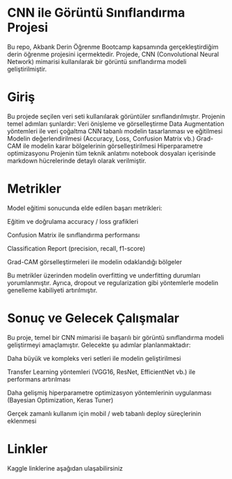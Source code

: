# CNN ile Görüntü Sınıflandırma Projesi
Bu repo, Akbank Derin Öğrenme Bootcamp kapsamında gerçekleştirdiğim derin öğrenme projesini içermektedir. Projede, CNN (Convolutional Neural Network) mimarisi kullanılarak bir görüntü sınıflandırma modeli geliştirilmiştir.

# Giriş 
Bu projede seçilen veri seti kullanılarak görüntüler sınıflandırılmıştır.
Projenin temel adımları şunlardır:
Veri önişleme ve görselleştirme
Data Augmentation yöntemleri ile veri çoğaltma
CNN tabanlı modelin tasarlanması ve eğitilmesi
Modelin değerlendirilmesi (Accuracy, Loss, Confusion Matrix vb.)
Grad-CAM ile modelin karar bölgelerinin görselleştirilmesi
Hiperparametre optimizasyonu
Projenin tüm teknik anlatımı notebook dosyaları içerisinde markdown hücrelerinde detaylı olarak verilmiştir.

# Metrikler
Model eğitimi sonucunda elde edilen başarı metrikleri:

Eğitim ve doğrulama accuracy / loss grafikleri

Confusion Matrix ile sınıflandırma performansı

Classification Report (precision, recall, f1-score)

Grad-CAM görselleştirmeleri ile modelin odaklandığı bölgeler

Bu metrikler üzerinden modelin overfitting ve underfitting durumları yorumlanmıştır. Ayrıca, dropout ve regularization gibi yöntemlerle modelin genelleme kabiliyeti artırılmıştır.


# Sonuç ve Gelecek Çalışmalar
Bu proje, temel bir CNN mimarisi ile başarılı bir görüntü sınıflandırma modeli geliştirmeyi amaçlamıştır.
Gelecekte şu adımlar planlanmaktadır:

Daha büyük ve kompleks veri setleri ile modelin geliştirilmesi

Transfer Learning yöntemleri (VGG16, ResNet, EfficientNet vb.) ile performans artırılması

Daha gelişmiş hiperparametre optimizasyon yöntemlerinin uygulanması (Bayesian Optimization, Keras Tuner)

Gerçek zamanlı kullanım için mobil / web tabanlı deploy süreçlerinin eklenmesi


# Linkler
Kaggle linklerine aşağıdan ulaşabilirsiniz
